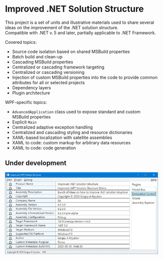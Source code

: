 # Improved .NET Solution Structure

This project is a set of units and illustrative materials used to share several ideas on the improvement of the .NET solution structure.<br/>
Compatible with .NET v.&thinsp;5 and later, partially applicable to .NET Framework.

Covered topics:

* Source code isolation based on shared MSBuild properties
* Batch build and clean-up
* Cascading MSBuild properties
* Centralized or cascading framework targeting
* Centralized or cascading versioning
* Injection of custom MSBuild properties into the code to provide common attributes for all or selected projects
* Dependency layers
* Plugin architecture

WPF-specific topics:

* `AdvancedApplication` class used to expose standard and custom MSBuild properties
* Explicit `Main`
* Centralized adaptive exception handling
* Centralized and cascading styling and resource dictionaries 
* XAML-based localization with satellite assemblies
* XAML to code: custom markup for arbitrary data resources
* XAML to code: code generation

## Under development

![Demo application](articles/application.full-size.png.webp)
